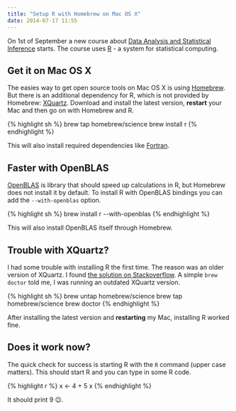 ```yaml
---
title: "Setup R with Homebrew on Mac OS X"
date: 2014-07-17 11:55
---
```


On 1st of September a new course about
[Data Analysis and Statistical Inference](https://www.coursera.org/course/statistics)
starts. The course uses [R](http://www.r-project.org/) - a system for
statistical computing.

Get it on Mac OS X
------------------

The easies way to get open source tools on Mac OS X is using
[Homebrew](http://brew.sh/). But there is an additional dependency for R, which
is not provided by Homebrew: [XQuartz](https://xquartz.macosforge.org/landing/).
Download and install the latest version, **restart** your Mac and then go on
with Homebrew and R.

{% highlight sh %}
brew tap homebrew/science
brew install r
{% endhighlight %}

This will also install required dependencies like
[Fortran](http://en.wikipedia.org/wiki/Fortran).

Faster with OpenBLAS
--------------------

[OpenBLAS](http://www.openblas.net) is library that should speed up calculations
in R, but Homebrew does not install it by default. To install R with OpenBLAS
bindings you can add the `--with-openblas` option.

{% highlight sh %}
brew install r --with-openblas
{% endhighlight %}

This will also install OpenBLAS itself through Homebrew.

Trouble with XQuartz?
---------------------

I had some trouble with installing R the first time. The reason was an older
version of XQuartz. I found
[the solution on Stackoverflow](http://stackoverflow.com/questions/20457290/installing-r-with-homebrew/20457381#20457381).
A simple `brew doctor` told me, I was running an outdated XQuartz version.

{% highlight sh %}
brew untap homebrew/science
brew tap homebrew/science
brew doctor
{% endhighlight %}

After installing the latest version and **restarting** my Mac, installing R
worked fine.

Does it work now?
-----------------

The quick check for success is starting R with the `R` command (upper case
matters). This should start R and you can type in some R code.

{% highlight r %}
x <- 4 + 5
x
{% endhighlight %}

It should print 9 😉.
